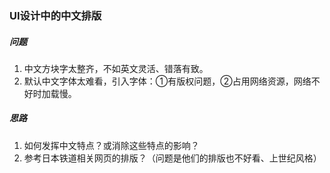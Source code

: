 ### UI设计中的中文排版

##### 问题

1. 中文方块字太整齐，不如英文灵活、错落有致。
2. 默认中文字体太难看，引入字体：①有版权问题，②占用网络资源，网络不好时加载慢。

##### 思路

1. 如何发挥中文特点？或消除这些特点的影响？
2. 参考日本铁道相关网页的排版？（问题是他们的排版也不好看、上世纪风格）